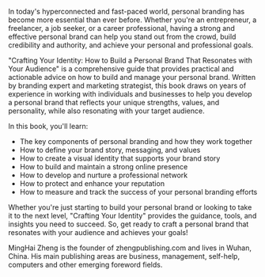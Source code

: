 

In today's hyperconnected and fast-paced world, personal branding has become more essential than ever before. Whether you're an entrepreneur, a freelancer, a job seeker, or a career professional, having a strong and effective personal brand can help you stand out from the crowd, build credibility and authority, and achieve your personal and professional goals.

"Crafting Your Identity: How to Build a Personal Brand That Resonates with Your Audience" is a comprehensive guide that provides practical and actionable advice on how to build and manage your personal brand. Written by branding expert and marketing strategist, this book draws on years of experience in working with individuals and businesses to help you develop a personal brand that reflects your unique strengths, values, and personality, while also resonating with your target audience.

In this book, you'll learn:

* The key components of personal branding and how they work together
* How to define your brand story, messaging, and values
* How to create a visual identity that supports your brand story
* How to build and maintain a strong online presence
* How to develop and nurture a professional network
* How to protect and enhance your reputation
* How to measure and track the success of your personal branding efforts

Whether you're just starting to build your personal brand or looking to take it to the next level, "Crafting Your Identity" provides the guidance, tools, and insights you need to succeed. So, get ready to craft a personal brand that resonates with your audience and achieves your goals!

MingHai Zheng is the founder of zhengpublishing.com and lives in Wuhan, China. His main publishing areas are business, management, self-help, computers and other emerging foreword fields.
